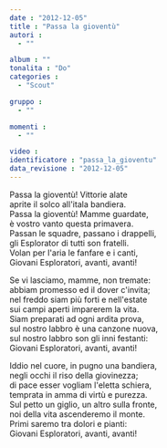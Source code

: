 ```yaml
---
date : "2012-12-05"
title : "Passa la gioventù"
autori : 
  - ""

album : ""
tonalita : "Do"
categories : 
  - "Scout"

gruppo : 
  - ""

momenti : 
  - ""

video : 
identificatore : "passa_la_gioventu"
data_revisione : "2012-12-05"
---
```

  
  
Passa la gioventù! Vittorie alate  
aprite il solco  all'itala bandiera.  
Passa la gioventù! Mamme guardate,  
è vostro vanto questa primavera.  
Passan le squadre, passano i drappelli,  
gli Esplorator di tutti son fratelli.  
Volan per l'aria le fanfare e i canti,  
Giovani Esploratori, avanti, avanti!  
  
  
  
Se vi lasciamo, mamme, non tremate:  
abbiam promesso  ed il dover c'invita;  
nel freddo siam più forti e nell'estate  
sui campi aperti imparerem la vita.  
Siam preparati ad ogni ardita prova,  
sul nostro labbro è una canzone nuova,  
sul nostro labbro son gli inni festanti:  
Giovani Esploratori, avanti, avanti!  
  
  
Iddio nel cuore, in pugno una bandiera,  
negli occhi il riso  della giovinezza;  
di pace esser vogliam l'eletta schiera,  
temprata in amma di virtù e purezza.  
Sul petto un giglio, un altro sulla fronte,  
noi della vita ascenderemo il monte.  
Primi saremo tra dolori e pianti:  
Giovani Esploratori, avanti, avanti!  
  
  
